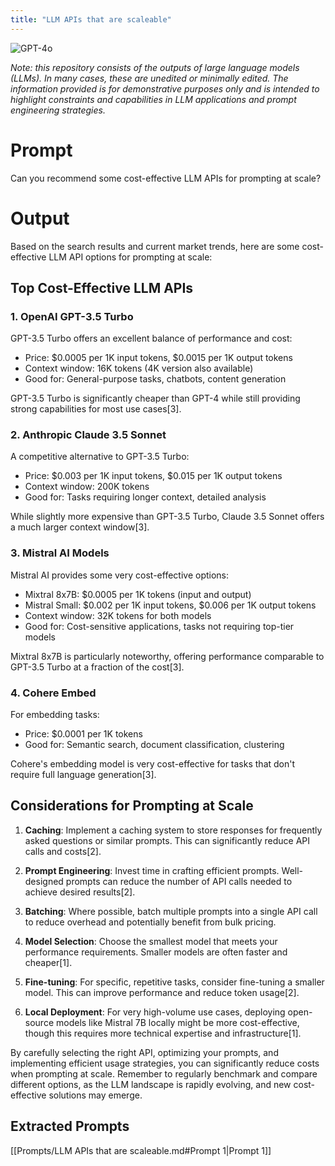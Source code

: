 ```yaml
---
title: "LLM APIs that are scaleable"
---
```

![GPT-4o](https://img.shields.io/badge/GPT--4o-3333FF?style=for-the-badge&logo=openai&logoColor=white)



*Note: this repository consists of the outputs of large language models (LLMs). In many cases, these are unedited or minimally edited. The information provided is for demonstrative purposes only and is intended to highlight constraints and capabilities in LLM applications and prompt engineering strategies.*


# Prompt

Can you recommend some cost-effective LLM APIs for prompting at scale?

# Output

Based on the search results and current market trends, here are some cost-effective LLM API options for prompting at scale:

## Top Cost-Effective LLM APIs

### 1. OpenAI GPT-3.5 Turbo

GPT-3.5 Turbo offers an excellent balance of performance and cost:

- Price: $0.0005 per 1K input tokens, $0.0015 per 1K output tokens
- Context window: 16K tokens (4K version also available)
- Good for: General-purpose tasks, chatbots, content generation

GPT-3.5 Turbo is significantly cheaper than GPT-4 while still providing strong capabilities for most use cases[3].

### 2. Anthropic Claude 3.5 Sonnet

A competitive alternative to GPT-3.5 Turbo:

- Price: $0.003 per 1K input tokens, $0.015 per 1K output tokens
- Context window: 200K tokens
- Good for: Tasks requiring longer context, detailed analysis

While slightly more expensive than GPT-3.5 Turbo, Claude 3.5 Sonnet offers a much larger context window[3].

### 3. Mistral AI Models

Mistral AI provides some very cost-effective options:

- Mixtral 8x7B: $0.0005 per 1K tokens (input and output)
- Mistral Small: $0.002 per 1K input tokens, $0.006 per 1K output tokens
- Context window: 32K tokens for both models
- Good for: Cost-sensitive applications, tasks not requiring top-tier models

Mixtral 8x7B is particularly noteworthy, offering performance comparable to GPT-3.5 Turbo at a fraction of the cost[3].

### 4. Cohere Embed

For embedding tasks:

- Price: $0.0001 per 1K tokens
- Good for: Semantic search, document classification, clustering

Cohere's embedding model is very cost-effective for tasks that don't require full language generation[3].

## Considerations for Prompting at Scale

1. **Caching**: Implement a caching system to store responses for frequently asked questions or similar prompts. This can significantly reduce API calls and costs[2].

2. **Prompt Engineering**: Invest time in crafting efficient prompts. Well-designed prompts can reduce the number of API calls needed to achieve desired results[2].

3. **Batching**: Where possible, batch multiple prompts into a single API call to reduce overhead and potentially benefit from bulk pricing.

4. **Model Selection**: Choose the smallest model that meets your performance requirements. Smaller models are often faster and cheaper[1].

5. **Fine-tuning**: For specific, repetitive tasks, consider fine-tuning a smaller model. This can improve performance and reduce token usage[2].

6. **Local Deployment**: For very high-volume use cases, deploying open-source models like Mistral 7B locally might be more cost-effective, though this requires more technical expertise and infrastructure[1].

By carefully selecting the right API, optimizing your prompts, and implementing efficient usage strategies, you can significantly reduce costs when prompting at scale. Remember to regularly benchmark and compare different options, as the LLM landscape is rapidly evolving, and new cost-effective solutions may emerge.





## Extracted Prompts
[[Prompts/LLM APIs that are scaleable.md#Prompt 1|Prompt 1]]

